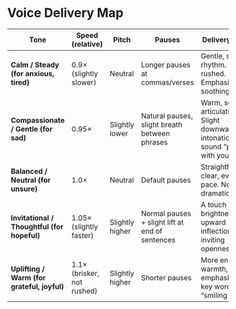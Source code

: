 # Voice Delivery Map

| Tone                                | Speed (relative)        | Pitch            | Pauses                                    | Delivery Notes                                                                 |
|-------------------------------------|-------------------------|------------------|-------------------------------------------|--------------------------------------------------------------------------------|
| **Calm / Steady (for anxious, tired)** | 0.9× (slightly slower)  | Neutral          | Longer pauses at commas/verses            | Gentle, steady rhythm. Never rushed. Emphasize soothing flow.                  |
| **Compassionate / Gentle (for sad)**  | 0.95×                  | Slightly lower   | Natural pauses, slight breath between phrases | Warm, soft articulation. Slight downward intonation to sound “present with you.” |
| **Balanced / Neutral (for unsure)**   | 1.0×                   | Neutral          | Default pauses                            | Straightforward, clear, even pace. No dramatics.                               |
| **Invitational / Thoughtful (for hopeful)** | 1.05× (slightly faster) | Slightly higher | Normal pauses + slight lift at end of sentences | A touch of brightness, light upward inflection, inviting openness.             |
| **Uplifting / Warm (for grateful, joyful)** | 1.1× (brisker, not rushed) | Slightly higher | Shorter pauses                            | More energy, warmth, emphasis on key words. A “smiling voice.”                 |

